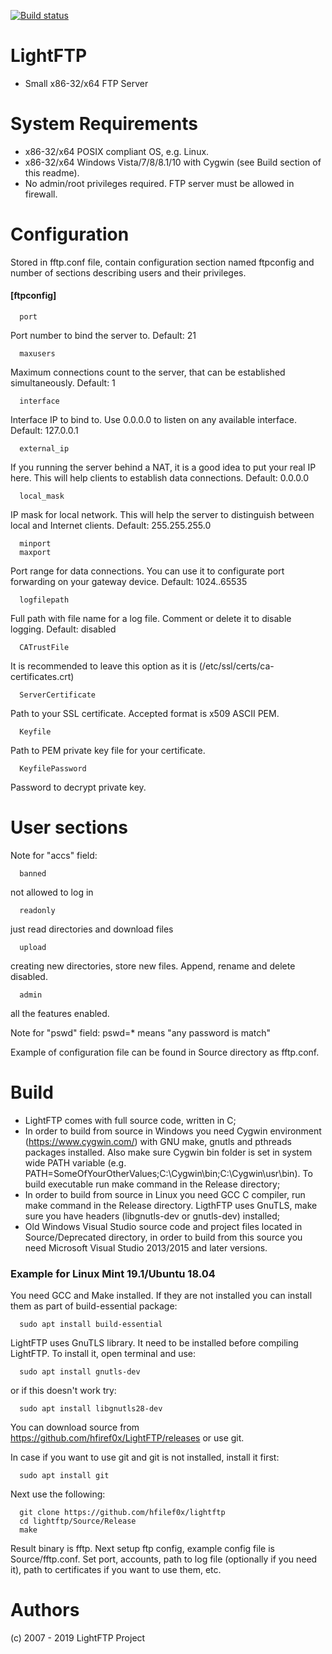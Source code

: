 [![Build status](https://ci.appveyor.com/api/projects/status/0mvll9a7emrqo0a7?svg=true)](https://ci.appveyor.com/project/hfiref0x/lightftp)

# LightFTP
* Small x86-32/x64 FTP Server

# System Requirements

* x86-32/x64 POSIX compliant OS, e.g. Linux.
* x86-32/x64 Windows Vista/7/8/8.1/10 with Cygwin (see Build section of this readme).
* No admin/root privileges required. FTP server must be allowed in firewall.

# Configuration

Stored in fftp.conf file, contain configuration section named ftpconfig and number of sections describing users and their privileges. 

#### [ftpconfig]

      port

Port number to bind the server to.
Default: 21

      maxusers

Maximum connections count to the server, that can be established simultaneously.
Default: 1

      interface

Interface IP to bind to. Use 0.0.0.0 to listen on any available interface.
Default: 127.0.0.1

      external_ip

If you running the server behind a NAT, it is a good idea to put your real IP here.
This will help clients to establish data connections.
Default: 0.0.0.0

      local_mask

IP mask for local network.
This will help the server to distinguish between local and Internet clients.
Default: 255.255.255.0

      minport
      maxport

Port range for data connections. You can use it to configurate port forwarding on your gateway device.
Default: 1024..65535

      logfilepath

Full path with file name for a log file. Comment or delete it to disable logging.
Default: disabled

      CATrustFile

It is recommended to leave this option as it is (/etc/ssl/certs/ca-certificates.crt)

      ServerCertificate

Path to your SSL certificate. Accepted format is x509 ASCII PEM.

      Keyfile

Path to PEM private key file for your certificate.

      KeyfilePassword

Password to decrypt private key.

# User sections

Note for "accs" field:

      banned

not allowed to log in

      readonly

just read directories and download files

      upload

creating new directories, store new files. Append, rename and delete disabled.
      
      admin

all the features enabled.

Note for "pswd" field:
pswd=* means "any password is match"

Example of configuration file can be found in Source directory as fftp.conf.

# Build 

* LightFTP comes with full source code, written in C;
* In order to build from source in Windows you need Cygwin environment (https://www.cygwin.com/) with GNU make, gnutls and pthreads packages installed. Also make sure Cygwin bin folder is set in system wide PATH variable (e.g. PATH=SomeOfYourOtherValues;C:\Cygwin\bin;C:\Cygwin\usr\bin). To build executable run make command in the Release directory;
* In order to build from source in Linux you need GCC C compiler, run make command in the Release directory. LigthFTP uses GnuTLS, make sure you have headers (libgnutls-dev or gnutls-dev) installed;
* Old Windows Visual Studio source code and project files located in Source/Deprecated directory, in order to build from this source you need Microsoft Visual Studio 2013/2015 and later versions.

### Example for Linux Mint 19.1/Ubuntu 18.04

You need GCC and Make installed. If they are not installed you can install them as part of build-essential package:

      sudo apt install build-essential
      
LightFTP uses GnuTLS library. It need to be installed before compiling LightFTP. To install it, open terminal and use:

      sudo apt install gnutls-dev
	  
or if this doesn't work try:

      sudo apt install libgnutls28-dev  
      
You can download source from https://github.com/hfiref0x/LightFTP/releases or use git. 

In case if you want to use git and git is not installed, install it first:

      sudo apt install git
      
Next use the following:

      git clone https://github.com/hfilef0x/lightftp
      cd lightftp/Source/Release
      make
      
Result binary is fftp. Next setup ftp config, example config file is Source/fftp.conf. Set port, accounts, path to log file (optionally if you need it), path to certificates if you want to use them, etc.

# Authors

(c) 2007 - 2019 LightFTP Project
